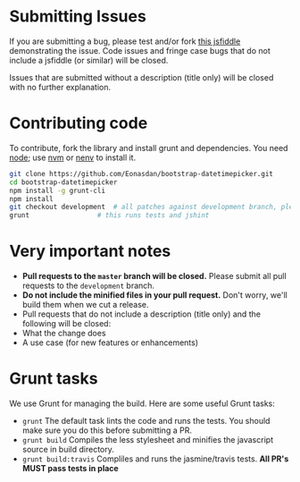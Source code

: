Submitting Issues
=================

If you are submitting a bug, please test and/or fork [this jsfiddle](http://jsfiddle.net/Eonasdan/0Ltv25o8/) demonstrating the issue. Code issues and fringe case bugs that do not include a jsfiddle (or similar) will be closed.

Issues that are submitted without a description (title only) will be closed with no further explanation.

Contributing code
=================

To contribute, fork the library and install grunt and dependencies. You need [node](http://nodejs.org/); use [nvm](https://github.com/creationix/nvm) or [nenv](https://github.com/ryuone/nenv) to install it.

```bash
git clone https://github.com/Eonasdan/bootstrap-datetimepicker.git
cd bootstrap-datetimepicker
npm install -g grunt-cli
npm install
git checkout development  # all patches against development branch, please!
grunt                 # this runs tests and jshint
```

Very important notes
====================

 * **Pull requests to the `master` branch will be closed.** Please submit all pull requests to the `development` branch.
 * **Do not include the minified files in your pull request.** Don't worry, we'll build them when we cut a release.
 * Pull requests that do not include a description (title only) and the following will be closed:
  * What the change does
  * A use case (for new features or enhancements)

Grunt tasks
===========

We use Grunt for managing the build. Here are some useful Grunt tasks:

  * `grunt` The default task lints the code and runs the tests. You should make sure you do this before submitting a PR.
  * `grunt build` Compiles the less stylesheet and minifies the javascript source in build directory.
  * `grunt build:travis` Compliles and runs the jasmine/travis tests. **All PR's MUST pass tests in place**